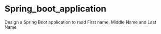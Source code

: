 # Spring_boot_application
Design a Spring Boot application to read First name, Middle Name and Last Name
